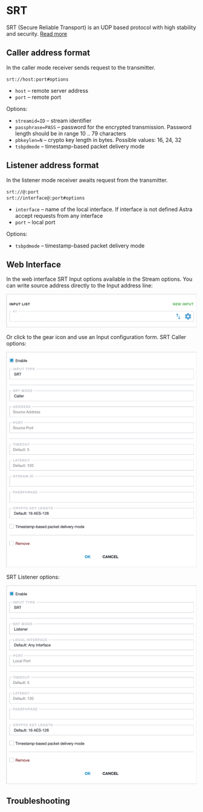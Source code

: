 # SRT

SRT (Secure Reliable Transport) is an UDP based protocol with high stability and security.
[Read more](/en/book/#/delivery/srt)

## Caller address format

In the caller mode receiver sends request to the transmitter.

```
srt://host:port#options
```

- `host` – remote server address
- `port` – remote port

Options:

- `streamid=ID` – stream identifier
- `passphrase=PASS` – password for the encrypted transmission. Password length should be in range 10 .. 79 characters
- `pbkeylen=N` – crypto key length in bytes. Possible values: 16, 24, 32
- `tsbpdmode` – timestamp-based packet delivery mode

## Listener address format

In the listener mode receiver awaits request from the transmitter.

```
srt://@:port
srt://interface@:port#options
```

- `interface` – name of the local interface. If interface is not defined Astra accept requests from any interface
- `port` – local port

Options:

- `tsbpdmode` – timestamp-based packet delivery mode

## Web Interface

In the web interface SRT Input options available in the Stream options. You can write source address directly to the Input address line:

![Input address](input-list-696w.png ':size=696')

Or click to the gear icon and use an Input configuration form. SRT Caller options:

![SRT Caller Input options](srt-caller-696w.png ':size=696')

SRT Listener options:

![SRT Listener Input options](srt-listener-696w.png ':size=696')

## Troubleshooting
